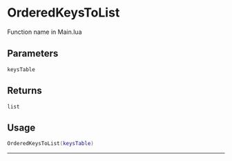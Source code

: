 # OrderedKeysToList
Function name in Main.lua
## Parameters
`keysTable`
## Returns
`list`
## Usage
```lua
OrderedKeysToList(keysTable)
```
---
